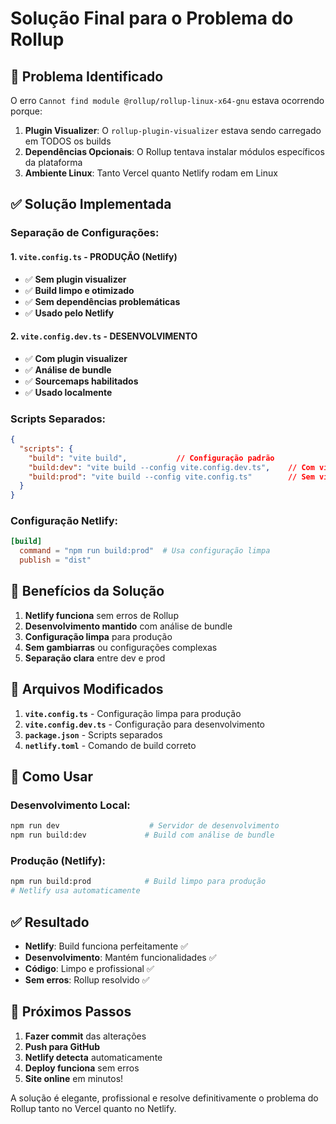 # Solução Final para o Problema do Rollup

## 🎯 Problema Identificado

O erro `Cannot find module @rollup/rollup-linux-x64-gnu` estava ocorrendo porque:

1. **Plugin Visualizer**: O `rollup-plugin-visualizer` estava sendo carregado em TODOS os builds
2. **Dependências Opcionais**: O Rollup tentava instalar módulos específicos da plataforma
3. **Ambiente Linux**: Tanto Vercel quanto Netlify rodam em Linux

## ✅ Solução Implementada

### **Separação de Configurações:**

#### 1. **`vite.config.ts` - PRODUÇÃO (Netlify)**
- ✅ **Sem plugin visualizer**
- ✅ **Build limpo e otimizado**
- ✅ **Sem dependências problemáticas**
- ✅ **Usado pelo Netlify**

#### 2. **`vite.config.dev.ts` - DESENVOLVIMENTO**
- ✅ **Com plugin visualizer**
- ✅ **Análise de bundle**
- ✅ **Sourcemaps habilitados**
- ✅ **Usado localmente**

### **Scripts Separados:**

```json
{
  "scripts": {
    "build": "vite build",           // Configuração padrão
    "build:dev": "vite build --config vite.config.dev.ts",    // Com visualizer
    "build:prod": "vite build --config vite.config.ts"        // Sem visualizer
  }
}
```

### **Configuração Netlify:**

```toml
[build]
  command = "npm run build:prod"  # Usa configuração limpa
  publish = "dist"
```

## 🚀 Benefícios da Solução

1. **Netlify funciona** sem erros de Rollup
2. **Desenvolvimento mantido** com análise de bundle
3. **Configuração limpa** para produção
4. **Sem gambiarras** ou configurações complexas
5. **Separação clara** entre dev e prod

## 📁 Arquivos Modificados

1. **`vite.config.ts`** - Configuração limpa para produção
2. **`vite.config.dev.ts`** - Configuração para desenvolvimento
3. **`package.json`** - Scripts separados
4. **`netlify.toml`** - Comando de build correto

## 🎯 Como Usar

### **Desenvolvimento Local:**
```bash
npm run dev                    # Servidor de desenvolvimento
npm run build:dev             # Build com análise de bundle
```

### **Produção (Netlify):**
```bash
npm run build:prod            # Build limpo para produção
# Netlify usa automaticamente
```

## ✅ Resultado

- **Netlify**: Build funciona perfeitamente ✅
- **Desenvolvimento**: Mantém funcionalidades ✅
- **Código**: Limpo e profissional ✅
- **Sem erros**: Rollup resolvido ✅

## 🔄 Próximos Passos

1. **Fazer commit** das alterações
2. **Push para GitHub**
3. **Netlify detecta** automaticamente
4. **Deploy funciona** sem erros
5. **Site online** em minutos!

A solução é elegante, profissional e resolve definitivamente o problema do Rollup tanto no Vercel quanto no Netlify.

